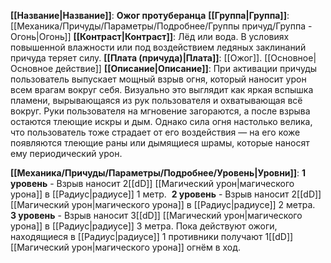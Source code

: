 **[[Название|Название]]**: **Ожог протуберанца**
**[[Группа|Группа]]**: [[Механика/Причуды/Параметры/Подробнее/Группы причуд/Группа - Огонь|Огонь]] 
**[[Контраст|Контраст]]**: Лёд или вода. В условиях повышенной влажности или под воздействием ледяных заклинаний причуда теряет силу.
**[[Плата (причуда)|Плата]]**: [[Ожог]]. [[Основное|Основное действие]]
**[[Описание|Описание]]**: При активации причуды пользователь выпускает мощный взрыв огня, который наносит урон всем врагам вокруг себя. Визуально это выглядит как яркая вспышка пламени, вырывающаяся из рук пользователя и охватывающая всё вокруг. Руки пользователя на мгновение загораются, а после взрыва остаются тлеющие искры и дым. Однако сила огня настолько велика, что пользователь тоже страдает от его воздействия — на его коже появляются тлеющие раны или дымящиеся шрамы, которые наносят ему периодический урон.

**[[Механика/Причуды/Параметры/Подробнее/Уровень|Уровни]]**:
**1 уровень** - Взрыв наносит 2[[dD]] [[Магический урон|магического урона]] в [[Радиус|радиусе]] 1 метр. 
**2 уровень** - Взрыв наносит 2[[dD]]  [[Магический урон|магического урона]] в [[Радиус|радиусе]] 2 метра. 
**3 уровень** - Взрыв наносит 3[[dD]]  [[Магический урон|магического урона]] в [[Радиус|радиусе]] 3 метра. Пока действуют ожоги, находящиеся в [[Радиус|радиусе]] 1 противники получают 1[[dD]] [[Магический урон|магического урона]] огнём в ход.